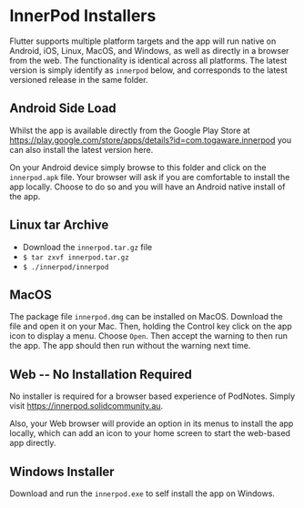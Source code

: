# InnerPod Installers

Flutter supports multiple platform targets and the app will run native
on Android, iOS, Linux, MacOS, and Windows, as well as directly in a
browser from the web. The functionality is identical across all
platforms. The latest version is simply identify as `innerpod` below,
and corresponds to the latest versioned release in the same folder.

## Android Side Load

Whilst the app is available directly from the Google Play Store at
https://play.google.com/store/apps/details?id=com.togaware.innerpod
you can also install the latest version here.

On your Android device simply browse to this folder and click on the
`innerpod.apk` file. Your browser will ask if you are comfortable to install
the app locally. Choose to do so and you will have an Android native
install of the app.

## Linux tar Archive

+ Download the `innerpod.tar.gz` file 
+ `$ tar zxvf innerpod.tar.gz`
+ `$ ./innerpod/innerpod`

## MacOS

The package file `innerpod.dmg` can be installed on MacOS. Download
the file and open it on your Mac. Then, holding the Control key click
on the app icon to display a menu. Choose `Open`. Then accept the
warning to then run the app. The app should then run without the
warning next time.

## Web -- No Installation Required

No installer is required for a browser based experience of
PodNotes. Simply visit https://innerpod.solidcommunity.au. 

Also, your Web browser will provide an option in its menus to install
the app locally, which can add an icon to your home screen to start
the web-based app directly.

## Windows Installer

Download and run the `innerpod.exe` to self install the app on
Windows.

